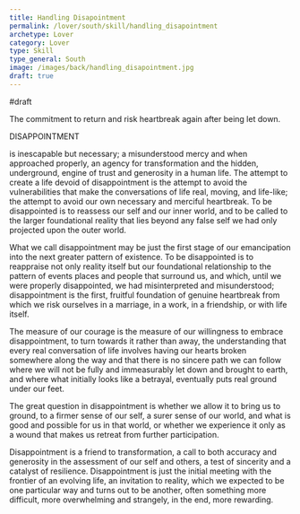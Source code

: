 ```yaml
---
title: Handling Disapointment
permalink: /lover/south/skill/handling_disapointment
archetype: Lover
category: Lover
type: Skill
type_general: South
image: /images/back/handling_disapointment.jpg
draft: true
---
```

#draft   
  
The commitment to return and risk heartbreak again after being let down.  
  
DISAPPOINTMENT  
  
is inescapable but necessary; a misunderstood mercy and when approached properly, an agency for transformation and the hidden, underground, engine of trust and generosity in a human life. The attempt to create a life devoid of disappointment is the attempt to avoid the vulnerabilities that make the conversations of life real, moving, and life-like; the attempt to avoid our own necessary and merciful heartbreak. To be disappointed is to reassess our self and our inner world, and to be called to the larger foundational reality that lies beyond any false self we had only projected upon the outer world.   
  
What we call disappointment may be just the first stage of our emancipation into the next greater pattern of existence. To be disappointed is to reappraise not only reality itself but our foundational relationship to the pattern of events places and people that surround us, and which, until we were properly disappointed, we had misinterpreted and misunderstood; disappointment is the first, fruitful foundation of genuine heartbreak from which we risk ourselves in a marriage, in a work, in a friendship, or with life itself.  
  
The measure of our courage is the measure of our willingness to embrace disappointment, to turn towards it rather than away, the understanding that every real conversation of life involves having our hearts broken somewhere along the way and that there is no sincere path we can follow where we will not be fully and immeasurably let down and brought to earth, and where what initially looks like a betrayal, eventually puts real ground under our feet.  
  
The great question in disappointment is whether we allow it to bring us to ground, to a firmer sense of our self, a surer sense of our world, and what is good and possible for us in that world, or whether we experience it only as a wound that makes us retreat from further participation.   
  
Disappointment is a friend to transformation, a call to both accuracy and generosity in the assessment of our self and others, a test of sincerity and a catalyst of resilience. Disappointment is just the initial meeting with the frontier of an evolving life, an invitation to reality, which we expected to be one particular way and turns out to be another, often something more difficult, more overwhelming and strangely, in the end, more rewarding.   

